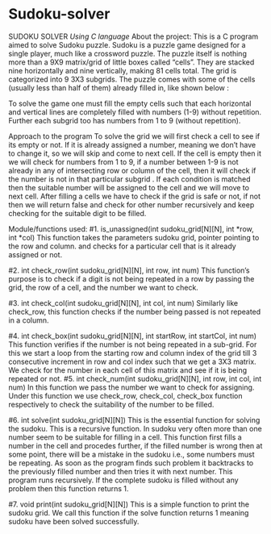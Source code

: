 # Sudoku-solver
SUDOKU SOLVER
*Using C language*
About the project:
This is a C program aimed to solve Sudoku puzzle.
Sudoku is a puzzle game designed for a single player, much like a crossword puzzle. The puzzle itself is nothing more than a 9X9 matrix/grid of little boxes called “cells”. They are stacked nine horizontally and nine vertically, making 81 cells total. The grid is categorized into 9 3X3 subgrids. The puzzle comes with some of the cells (usually less than half of them) already filled in, like shown below :
 
To solve the game one must fill the empty cells such that each horizontal and vertical lines are completely filled with numbers (1-9) without repetition. Further each subgrid too has numbers from 1 to 9 (without repetition).

Approach to the program
To solve the grid we will first check a cell to see if its empty or not.
If it is already assigned a number, meaning we don’t have to change it, so we will skip and come to next cell.
If the cell is empty then it we will check for numbers from 1 to 9,  if a number between 1-9 is not already in any of intersecting row or column of the cell, then it will check if the number is not in that particular subgrid .
If each condition is matched then the suitable number will be assigned to the cell and we will move to next cell.
After filling a cells we have to check if the grid is safe or not, if not then we will return false and check for other number recursively and keep checking for the suitable digit to  be filled.


Module/functions used:
#1. is_unassigned(int sudoku_grid[N][N], int *row, int *col)
This function takes the parameters sudoku grid, pointer pointing to the row and column. and checks for a particular cell that is it already assigned or not.

#2. int check_row(int sudoku_grid[N][N], int row, int num)
This function’s purpose is to check if a digit is not being repeated in a row by passing the grid, the row of a cell, and the number we want to check.

#3. int check_col(int sudoku_grid[N][N], int col, int num)
Similarly like check_row, this function checks if the number being passed is not repeated in a column.

#4. int check_box(int sudoku_grid[N][N], int startRow, int startCol, int num)
This function verifies if the number is not being repeated in a sub-grid. For this we start a loop from the starting row and column index of the grid till 3 consecutive increment in row and col index such that we get a 3X3 matrix. We check for the number in each cell of this matrix and see if it is being repeated or not.
#5. int check_num(int sudoku_grid[N][N], int row, int col, int num) 
  In this function we pass the number we want to check for assigning. Under this function we  use check_row, check_col, check_box function respectively to check the suitability of the number to be filled.

#6. int solve(int sudoku_grid[N][N])
This is the essential function for solving the sudoku. This is a recursive function. In sudoku very often more than one number seem to be suitable for filling in a cell. This function first fills a number in the cell and procedes further, if the filled number is wrong then at some point, there will be a mistake in the sudoku i.e., some numbers must be repeating. As soon as the program finds such problem it backtracks to the previously filled number and then tries it with next number. This program runs recursively. If the complete sudoku is filled without any problem then this function returns 1.


#7. void print(int sudoku_grid[N][N])
This is a simple function to print the sudoku grid.
We call this function if the solve function returns 1 meaning sudoku have been solved successfully.


 


 


